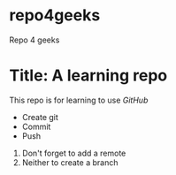 # repo4geeks
Repo 4 geeks
# **Title**: A learning repo
This repo is for learning to use *GitHub*

- Create git
- Commit
- Push
1. Don't forget to add a remote
2. Neither to create a branch